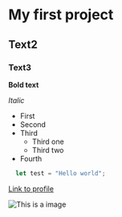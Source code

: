 # My first project
## Text2
### Text3

**Bold text**

*Italic*

* First
* Second
* Third
  * Third one
  * Third two
* Fourth

```javascript
  let test = "Hello world";
```

[Link to profile](https://profile.robocode.ua/profile/bugayov)

![This is a image](https://images.unsplash.com/photo-1575936123452-b67c3203c357?ixlib=rb-4.0.3&ixid=M3wxMjA3fDB8MHxzZWFyY2h8Mnx8aW1hZ2V8ZW58MHx8MHx8fDA%3D&w=1000&q=80)
